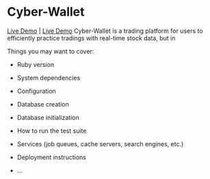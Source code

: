 # Cyber-Wallet
[Live Demo](https://cyber-wallet.herokuapp.com/#/login) | [Live Demo](https://cyber-wallet.herokuapp.com/#/login)
Cyber-Wallet is a trading platform for users to efficiently practice tradings with real-time stock data, but in

Things you may want to cover:

* Ruby version

* System dependencies

* Configuration

* Database creation

* Database initialization

* How to run the test suite

* Services (job queues, cache servers, search engines, etc.)

* Deployment instructions

* ...

